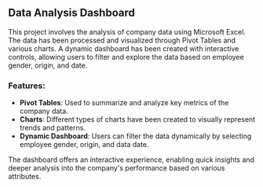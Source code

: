 ## Data Analysis Dashboard

This project involves the analysis of company data using Microsoft Excel. The data has been processed and visualized through Pivot Tables and various charts. A dynamic dashboard has been created with interactive controls, allowing users to filter and explore the data based on employee gender, origin, and date.

### Features:
- **Pivot Tables**: Used to summarize and analyze key metrics of the company data.
- **Charts**: Different types of charts have been created to visually represent trends and patterns.
- **Dynamic Dashboard**: Users can filter the data dynamically by selecting employee gender, origin, and data date.
  
The dashboard offers an interactive experience, enabling quick insights and deeper analysis into the company's performance based on various attributes.
